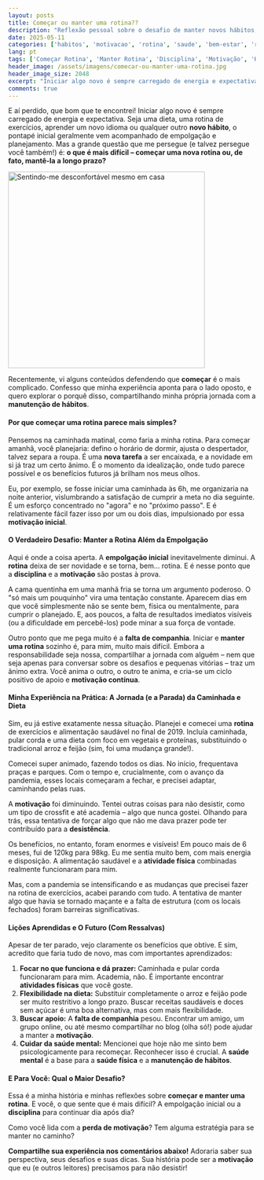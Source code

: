 ```yaml
---
layout: posts
title: Começar ou manter uma rotina??
description: "Reflexão pessoal sobre o desafio de manter novos hábitos, como exercícios e dieta, após a empolgação inicial. Compartilho minha experiência com a caminhada e busco entender por que desistimos."
date: 2025-05-11
categories: ['habitos', 'motivacao', 'rotina', 'saude', 'bem-estar', 'reflexoes', 'experiencias-pessoais']
lang: pt
tags: ['Começar Rotina', 'Manter Rotina', 'Disciplina', 'Motivação', 'Hábito Novo', 'Rotina Diária', 'Saúde Física', 'Saúde Mental', 'Exercícios', 'Dieta', 'Perda de Peso', 'Apoio Social', 'Flexibilidade', 'Prazer nas Atividades']
header_image: /assets/imagens/comecar-ou-manter-uma-rotina.jpg
header_image_size: 2048
excerpt: "Iniciar algo novo é sempre carregado de energia e expectativa. Seja uma dieta, uma rotina de exer..."
comments: true
---
```


E aí perdido, que bom que te encontrei! Iniciar algo novo é sempre carregado de energia e expectativa. Seja uma dieta, uma rotina de exercícios, aprender um novo idioma ou qualquer outro **novo hábito**, o pontapé inicial geralmente vem acompanhado de empolgação e planejamento. Mas a grande questão que me persegue (e talvez persegue você também!) é: **o que é mais difícil – começar uma nova rotina ou, de fato, mantê-la a longo prazo?**

<img loading='lazy' alt="Sentindo-me desconfortável mesmo em casa" src="{{ '/assets/imagens/comecar-ou-manter-uma-rotina.jpg' | relative_url }}" width="400" height="400">

Recentemente, vi alguns conteúdos defendendo que **começar** é o mais complicado. Confesso que minha experiência aponta para o lado oposto, e quero explorar o porquê disso, compartilhando minha própria jornada com a **manutenção de hábitos**.

#### Por que começar uma rotina parece mais simples?

Pensemos na caminhada matinal, como faria a minha rotina. Para começar amanhã, você planejaria: defino o horário de dormir, ajusta o despertador, talvez separa a roupa. É uma **nova tarefa** a ser encaixada, e a novidade em si já traz um certo ânimo. É o momento da idealização, onde tudo parece possível e os benefícios futuros já brilham nos meus olhos.

Eu, por exemplo, se fosse iniciar uma caminhada às 6h, me organizaria na noite anterior, vislumbrando a satisfação de cumprir a meta no dia seguinte. É um esforço concentrado no "agora" e no "próximo passo". E é relativamente fácil fazer isso por um ou dois dias, impulsionado por essa **motivação inicial**.

#### O Verdadeiro Desafio: Manter a Rotina Além da Empolgação

Aqui é onde a coisa aperta. A **empolgação inicial** inevitavelmente diminui. A **rotina** deixa de ser novidade e se torna, bem... rotina. E é nesse ponto que a **disciplina** e a **motivação** são postas à prova.

A cama quentinha em uma manhã fria se torna um argumento poderoso. O "só mais um pouquinho" vira uma tentação constante. Aparecem dias em que você simplesmente não se sente bem, física ou mentalmente, para cumprir o planejado. E, aos poucos, a falta de resultados imediatos visíveis (ou a dificuldade em percebê-los) pode minar a sua força de vontade.

Outro ponto que me pega muito é a **falta de companhia**. Iniciar e **manter uma rotina** sozinho é, para mim, muito mais difícil. Embora a responsabilidade seja nossa, compartilhar a jornada com alguém – nem que seja apenas para conversar sobre os desafios e pequenas vitórias – traz um ânimo extra. Você anima o outro, o outro te anima, e cria-se um ciclo positivo de apoio e **motivação contínua**.

#### Minha Experiência na Prática: A Jornada (e a Parada) da Caminhada e Dieta

Sim, eu já estive exatamente nessa situação. Planejei e comecei uma **rotina** de exercícios e alimentação saudável no final de 2019. Incluía caminhada, pular corda e uma dieta com foco em vegetais e proteínas, substituindo o tradicional arroz e feijão (sim, foi uma mudança grande!).

Comecei super animado, fazendo todos os dias. No início, frequentava praças e parques. Com o tempo e, crucialmente, com o avanço da pandemia, esses locais começaram a fechar, e precisei adaptar, caminhando pelas ruas.

A **motivação** foi diminuindo. Tentei outras coisas para não desistir, como um tipo de crossfit e até academia – algo que nunca gostei. Olhando para trás, essa tentativa de forçar algo que não me dava prazer pode ter contribuído para a **desistência**.

Os benefícios, no entanto, foram enormes e visíveis! Em pouco mais de 6 meses, fui de 120kg para 98kg. Eu me sentia muito bem, com mais energia e disposição. A alimentação saudável e a **atividade física** combinadas realmente funcionaram para mim.

Mas, com a pandemia se intensificando e as mudanças que precisei fazer na rotina de exercícios, acabei parando com tudo. A tentativa de manter algo que havia se tornado maçante e a falta de estrutura (com os locais fechados) foram barreiras significativas.

#### Lições Aprendidas e O Futuro (Com Ressalvas)

Apesar de ter parado, vejo claramente os benefícios que obtive. E sim, acredito que faria tudo de novo, mas com importantes aprendizados:

1.  **Focar no que funciona e dá prazer:** Caminhada e pular corda funcionaram para mim. Academia, não. É importante encontrar **atividades físicas** que você goste.
2.  **Flexibilidade na dieta:** Substituir completamente o arroz e feijão pode ser muito restritivo a longo prazo. Buscar receitas saudáveis e doces sem açúcar é uma boa alternativa, mas com mais flexibilidade.
3.  **Buscar apoio:** A **falta de companhia** pesou. Encontrar um amigo, um grupo online, ou até mesmo compartilhar no blog (olha só!) pode ajudar a manter a **motivação**.
4.  **Cuidar da saúde mental:** Mencionei que hoje não me sinto bem psicologicamente para recomeçar. Reconhecer isso é crucial. A **saúde mental** é a base para a **saúde física** e a **manutenção de hábitos**.

#### E Para Você: Qual o Maior Desafio?

Essa é a minha história e minhas reflexões sobre **começar e manter uma rotina**. E você, o que sente que é mais difícil? A empolgação inicial ou a **disciplina** para continuar dia após dia?

Como você lida com a **perda de motivação**? Tem alguma estratégia para se manter no caminho?

**Compartilhe sua experiência nos comentários abaixo!** Adoraria saber sua perspectiva, seus desafios e suas dicas. Sua história pode ser a **motivação** que eu (e outros leitores) precisamos para não desistir!